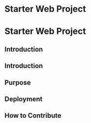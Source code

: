 # Starter Web Project
# Starter Web Project

## Introduction
## Introduction

## Purpose

## Deployment

## How to Contribute